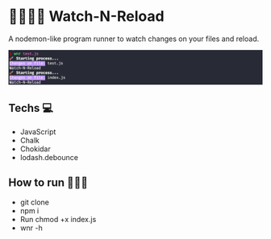 # 🏃🏻‍♂️🚀 Watch-N-Reload

A nodemon-like program runner to watch changes on your files and reload.

![demo](demo.png)

## Techs 💻
- JavaScript
- Chalk
- Chokidar
- lodash.debounce

## How to run 🏃🏻‍♂️
- git clone
- npm i
- Run chmod +x index.js
- wnr -h
